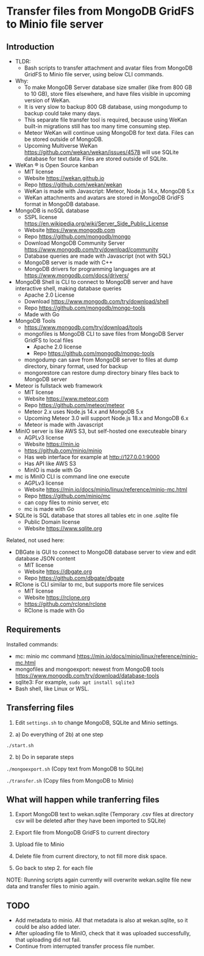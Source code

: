 # Transfer files from MongoDB GridFS to Minio file server

## Introduction

- TLDR:
  - Bash scripts to transfer attachment and avatar files from MongoDB GridFS to Minio file server, using below CLI commands.
- Why:
  - To make MongoDB Server database size smaller (like from 800 GB to 10 GB), store files elsewhere, and have files visible in upcoming version of WeKan.
  - It is very slow to backup 800 GB database, using mongodump to backup could take many days.
  - This separate file transfer tool is required, because using WeKan built-in migrations still has too many time consuming step.
  - Meteor WeKan will continue using MongoDB for text data. Files can be stored outside of MongoDB.
  - Upcoming Multiverse WeKan https://github.com/wekan/wekan/issues/4578 will use SQLite database for text data. Files are stored outside of SQLite.
- WeKan ® is Open Source kanban
  - MIT license
  - Website https://wekan.github.io
  - Repo https://github.com/wekan/wekan
  - WeKan is made with Javascript: Meteor, Node.js 14.x, MongoDB 5.x
  - WeKan attachments and avatars are stored in MongoDB GridFS format in MongoDB database.
- MongoDB is noSQL database
  - SSPL license https://en.wikipedia.org/wiki/Server_Side_Public_License
  - Website https://www.mongodb.com
  - Repo https://github.com/mongodb/mongo
  - Download MongoDB Community Server https://www.mongodb.com/try/download/community
  - Database queries are made with Javascript (not with SQL)
  - MongoDB server is made with C++
  - MongoDB drivers for programming languages are at https://www.mongodb.com/docs/drivers/
- MongoDB Shell is CLI to connect to MongoDB server and have interactive shell, making database queries
  - Apache 2.0 License
  - Download https://www.mongodb.com/try/download/shell
  - Repo https://github.com/mongodb/mongo-tools
  - Made with Go
- MongoDB Tools
  - https://www.mongodb.com/try/download/tools
  - mongofiles is MongoDB CLI to save files from MongoDB Server GridFS to local files
    - Apache 2.0 license
    - Repo https://github.com/mongodb/mongo-tools
  - mongodump can save from MongoDB server to files at dump directory, binary format, used for backup
  - mongorestore can restore dump directory binary files back to MongoDB server
- Meteor is fullstack web framework
  - MIT license
  - Website https://www.meteor.com
  - Repo https://github.com/meteor/meteor
  - Meteor 2.x uses Node.js 14.x and MongoDB 5.x
  - Upcoming Meteor 3.0 will support Node.js 18.x and MongoDB 6.x
  - Meteor is made with Javascript
- MinIO server is like AWS S3, but self-hosted one executeable binary
  - AGPLv3 license
  - Website https://min.io
  - https://github.com/minio/minio
  - Has web interface for example at http://127.0.0.1:9000
  - Has API like AWS S3
  - MinIO is made with Go
- mc is MinIO CLI is command line one execute
  - AGPLv3 license
  - Website https://min.io/docs/minio/linux/reference/minio-mc.html
  - Repo  https://github.com/minio/mc
  - can copy files to minio server, etc
  - mc is made with Go
- SQLite is SQL database that stores all tables etc in one .sqlite file
  - Public Domain license
  - Website https://www.sqlite.org

Related, not used here:

- DBGate is GUI to connect to MongoDB database server to view and edit database JSON content
  - MIT license
  - Website https://dbgate.org
  - Repo https://github.com/dbgate/dbgate
- RClone is CLI similar to mc, but supports more file services
  - MIT license
  - Website https://rclone.org
  - https://github.com/rclone/rclone
  - RClone is made with Go

## Requirements

Installed commands:

- mc: minio mc command https://min.io/docs/minio/linux/reference/minio-mc.html
- mongofiles and mongoexport: newest from MongoDB tools https://www.mongodb.com/try/download/database-tools
- sqlite3: For example, `sudo apt install sqlite3`
- Bash shell, like Linux or WSL.

## Transferring files

1. Edit `settings.sh` to change MongoDB, SQLite and Minio settings.

2. a) Do everything of 2b) at one step

 `./start.sh`

2. b) Do in separate steps

`./mongoexport.sh` (Copy text from MongoDB to SQLite)

`./transfer.sh` (Copy files from MongoDB to Minio)

## What will happen while tranferring files

1. Export MongoDB text to wekan.sqlite (Temporary .csv files at directory csv will be deleted after they have been imported to SQLite)

2. Export file from MongoDB GridFS to current directory

3. Upload file to Minio

4. Delete file from current directory, to not fill more disk space.

5. Go back to step 2. for each file

NOTE: Running scripts again currently will overwrite wekan.sqlite file new data and transfer files to minio again.

## TODO

- Add metadata to minio. All that metadata is also at wekan.sqlite, so it could be also added later.
- After uploading file to MinIO, check that it was uploaded successfully, that uploading did not fail.
- Continue from interrupted transfer process file number.
